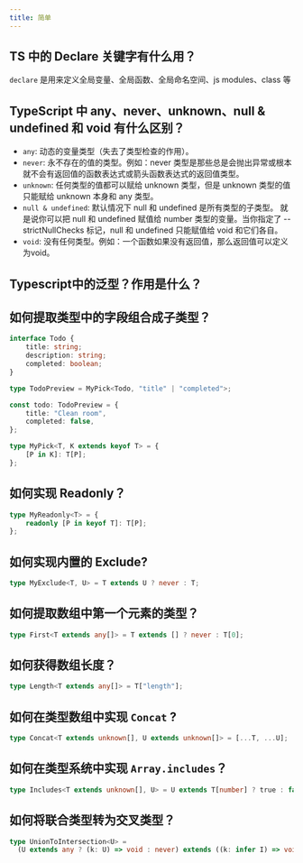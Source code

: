 ```yaml
---
title: 简单
---
```


## TS 中的 Declare 关键字有什么用？

<Answer>

`declare` 是用来定义全局变量、全局函数、全局命名空间、js modules、class 等

</Answer>

## TypeScript 中 any、never、unknown、null & undefined 和 void 有什么区别？

<Answer>

- `any`: 动态的变量类型（失去了类型检查的作用）。
- `never`: 永不存在的值的类型。例如：never 类型是那些总是会抛出异常或根本就不会有返回值的函数表达式或箭头函数表达式的返回值类型。
- `unknown`: 任何类型的值都可以赋给 unknown 类型，但是 unknown 类型的值只能赋给 unknown 本身和 any 类型。
- `null & undefined`: 默认情况下 null 和 undefined 是所有类型的子类型。 就是说你可以把 null 和  undefined 赋值给 number 类型的变量。当你指定了 --strictNullChecks 标记，null 和 undefined 只能赋值给 void 和它们各自。
- `void`: 没有任何类型。例如：一个函数如果没有返回值，那么返回值可以定义为void。

</Answer>

## Typescript中的泛型？作用是什么？

<Answer>

</Answer>

## 如何提取类型中的字段组合成子类型？

```ts
interface Todo {
	title: string;
	description: string;
	completed: boolean;
}

type TodoPreview = MyPick<Todo, "title" | "completed">;

const todo: TodoPreview = {
	title: "Clean room",
	completed: false,
};
```

<Answer>

```ts
type MyPick<T, K extends keyof T> = {
	[P in K]: T[P];
};
```

</Answer>

## 如何实现 Readonly？

<Answer>

```ts
type MyReadonly<T> = {
	readonly [P in keyof T]: T[P];
};
```

</Answer>

## 如何实现内置的 Exclude?

<Answer>

```ts
type MyExclude<T, U> = T extends U ? never : T;
```

</Answer>

## 如何提取数组中第一个元素的类型？

<Answer>

```ts
type First<T extends any[]> = T extends [] ? never : T[0];
```

</Answer>

## 如何获得数组长度？

<Answer>

```ts
type Length<T extends any[]> = T["length"];
```

</Answer>

## 如何在类型数组中实现 `Concat` ?

<Answer>

```ts
type Concat<T extends unknown[], U extends unknown[]> = [...T, ...U];
```

</Answer>

## 如何在类型系统中实现 `Array.includes`？

<Answer>

```ts
type Includes<T extends unknown[], U> = U extends T[number] ? true : false;
```

</Answer>

## 如何将联合类型转为交叉类型？

<Answer>

```ts
type UnionToIntersection<U> = 
  (U extends any ? (k: U) => void : never) extends ((k: infer I) => void) ? I : never
```

</Answer>
